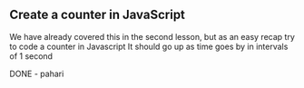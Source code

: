 ## Create a counter in JavaScript

We have already covered this in the second lesson, but as an easy recap try to code a counter in Javascript
It should go up as time goes by in intervals of 1 second 


DONE - pahari